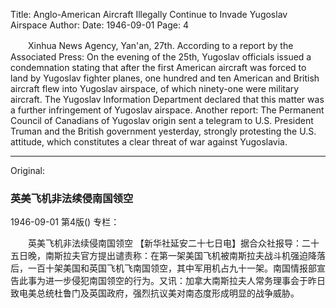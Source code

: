 Title: Anglo-American Aircraft Illegally Continue to Invade Yugoslav Airspace
Author:
Date: 1946-09-01
Page: 4

　　Xinhua News Agency, Yan'an, 27th. According to a report by the Associated Press: On the evening of the 25th, Yugoslav officials issued a condemnation stating that after the first American aircraft was forced to land by Yugoslav fighter planes, one hundred and ten American and British aircraft flew into Yugoslav airspace, of which ninety-one were military aircraft. The Yugoslav Information Department declared that this matter was a further infringement of Yugoslav airspace. Another report: The Permanent Council of Canadians of Yugoslav origin sent a telegram to U.S. President Truman and the British government yesterday, strongly protesting the U.S. attitude, which constitutes a clear threat of war against Yugoslavia.



<hr /> 

Original: 


### 英美飞机非法续侵南国领空

1946-09-01
第4版()
专栏：

　　英美飞机非法续侵南国领空
    【新华社延安二十七日电】据合众社报导：二十五日晚，南斯拉夫官方提出谴责称：在第一架美国飞机被南斯拉夫战斗机强迫降落后，一百十架美国和英国飞机飞南国领空，其中军用机占九十一架。南国情报部宣告此事为进一步侵犯南国领空的行为。又讯：加拿大南斯拉夫人常务理事会于昨日致电美总统杜鲁门及英国政府，强烈抗议美对南态度形成明显的战争威胁。
